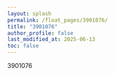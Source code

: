 ```yaml
---
layout: splash
permalink: /float_pages/3901076/
title: "3901076"
author_profile: false
last_modified_at: 2025-06-13
toc: false
---
```

 
3901076
